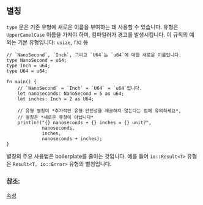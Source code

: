 ## 별칭

`type` 문은 기존 유형에 새로운 이름을 부여하는 데 사용할 수 있습니다. 유형은 `UpperCamelCase` 이름을 가져야 하며, 컴파일러가 경고를 발생시킵니다. 이 규칙의 예외는 기본 유형입니다: `usize`, `f32` 등

```rust,editable
// `NanoSecond`, `Inch`, 그리고 `U64`는 `u64`에 대한 새로운 이름입니다.
type NanoSecond = u64;
type Inch = u64;
type U64 = u64;

fn main() {
    // `NanoSecond` = `Inch` = `U64` = `u64`입니다.
    let nanoseconds: NanoSecond = 5 as u64;
    let inches: Inch = 2 as U64;

    // 유형 별칭이 *추가적인 유형 안전성을 제공하지 않는다는 점에 유의하세요*,
    // 별칭은 *새로운 유형이 아닙니다* 
    println!("{} nanoseconds + {} inches = {} unit?",
             nanoseconds,
             inches,
             nanoseconds + inches);
}
```

별칭의 주요 사용법은 boilerplate를 줄이는 것입니다. 예를 들어 `io::Result<T>` 유형은 `Result<T, io::Error>` 유형의 별칭입니다.

### 참조:

[속성](../attribute.md)
